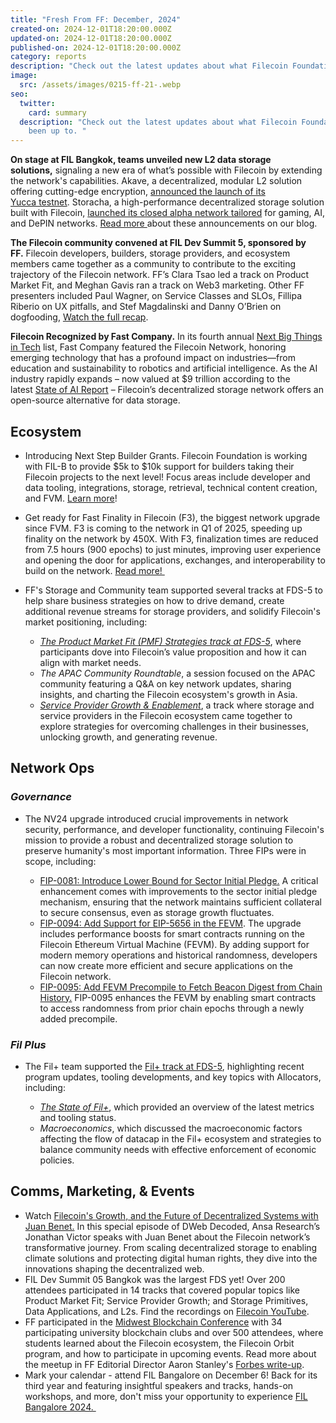 ```yaml
---
title: "Fresh From FF: December, 2024"
created-on: 2024-12-01T18:20:00.000Z
updated-on: 2024-12-01T18:20:00.000Z
published-on: 2024-12-01T18:20:00.000Z
category: reports
description: "Check out the latest updates about what Filecoin Foundation has been up to. "
image:
  src: /assets/images/0215-ff-21-.webp
seo:
  twitter:
    card: summary
  description: "Check out the latest updates about what Filecoin Foundation has
    been up to. "
---
```

**On stage at FIL Bangkok, teams unveiled new L2 data storage solutions,** signaling a new era of what’s possible with Filecoin by extending the network's capabilities. Akave, a decentralized, modular L2 solution offering cutting-edge encryption, [announced the launch of its Yucca testnet](https://www.akave.ai/blog/akave-secures-3-45-million-to-accelerate-on-chain-data-management). Storacha, a high-performance decentralized storage solution built with Filecoin, [launched its closed alpha network tailored](https://medium.com/@storacha/storachas-alpha-network-ignites-unleashing-decentralized-hot-storage-on-filecoin-bddad58bd1be) for gaming, AI, and DePIN networks. [Read more ](https://www.fil.org/blog/filecoin-ecosystem-teams-unveil-l2s)about these announcements on our blog. 

**The Filecoin community convened at FIL Dev Summit 5, sponsored by FF.** Filecoin developers, builders, storage providers, and ecosystem members came together as a community to contribute to the exciting trajectory of the Filecoin network. FF’s Clara Tsao led a track on Product Market Fit, and Meghan Gavis ran a track on Web3 marketing. Other FF presenters included Paul Wagner, on Service Classes and SLOs, Fillipa Riberio on UX pitfalls, and Stef Magdalinski and Danny O’Brien on dogfooding, [Watch the full recap](https://www.youtube.com/playlist?list=PL_0VrY55uV1__uv3uOvZ3L6exG9y10lSy). 

**Filecoin Recognized by Fast Company.** In its fourth annual [Next Big Things in Tech](https://www.fastcompany.com/next-big-things-in-tech/list) list, Fast Company featured the Filecoin Network, honoring emerging technology that has a profound impact on industries—from education and sustainability to robotics and artificial intelligence. As the AI industry rapidly expands – now valued at $9 trillion according to the latest [State of AI Report](https://www.stateof.ai/) – Filecoin’s decentralized storage network offers an open-source alternative for data storage.

## Ecosystem

* Introducing Next Step Builder Grants. Filecoin Foundation is working with FIL-B to provide $5k to $10k support for builders taking their Filecoin projects to the next level! Focus areas include developer and data tooling, integrations, storage, retrieval, technical content creation, and FVM. [Learn more](https://github.com/filecoin-project/devgrants/blob/master/Program%20Resources/Builder%20Next%20Step%20Grants.md)! 
* Get ready for Fast Finality in Filecoin (F3), the biggest network upgrade since FVM. F3 is coming to the network in Q1 of 2025, speeding up finality on the network by 450X. With F3, finalization times are reduced from 7.5 hours (900 epochs) to just minutes, improving user experience and opening the door for applications, exchanges, and interoperability to build on the network. [Read more! ](https://www.fil.org/blog/how-f3-is-transforming-the-filecoin-network)
* FF's Storage and Community team supported several tracks at FDS-5 to help share business strategies on how to drive demand, create additional revenue streams for storage providers, and solidify Filecoin's market positioning, including:

  * *[The Product Market Fit (PMF) Strategies track at FDS-5](https://youtube.com/playlist?list=PL_0VrY55uV1_1_yjpG2JWf9M0evZPpUsR&feature=shared)*, where participants dove into Filecoin’s value proposition and how it can align with market needs. 
  * *The APAC Community Roundtable*, a session focused on the APAC community featuring a Q&A on key network updates, sharing insights, and charting the Filecoin ecosystem's growth in Asia.
  * *[Service Provider Growth & Enablement](https://youtube.com/playlist?list=PL_0VrY55uV18rTa-VHr42DVTd0I23AhOL&feature=shared)*, a track where storage and service providers in the Filecoin ecosystem came together to explore strategies for overcoming challenges in their businesses, unlocking growth, and generating revenue.

## Network Ops

### ***Governance*** 

* The NV24 upgrade introduced crucial improvements in network security, performance, and developer functionality, continuing Filecoin's mission to provide a robust and decentralized storage solution to preserve humanity's most important information. Three FIPs were in scope, including: 

  * [FIP-0081: Introduce Lower Bound for Sector Initial Pledge.](https://github.com/filecoin-project/FIPs/blob/master/FIPS/fip-0081.md) A critical enhancement comes with improvements to the sector initial pledge mechanism, ensuring that the network maintains sufficient collateral to secure consensus, even as storage growth fluctuates.
  * [FIP-0094: Add Support for EIP-5656 in the FEVM](https://github.com/filecoin-project/FIPs/blob/master/FIPS/fip-0094.md). The upgrade includes performance boosts for smart contracts running on the Filecoin Ethereum Virtual Machine (FEVM). By adding support for modern memory operations and historical randomness, developers can now create more efficient and secure applications on the Filecoin network. 
  * [FIP-0095: Add FEVM Precompile to Fetch Beacon Digest from Chain History.](https://github.com/filecoin-project/FIPs/blob/master/FIPS/fip-0095.md) FIP-0095 enhances the FEVM by enabling smart contracts to access randomness from prior chain epochs through a newly added precompile.

### ***Fil Plus***

* The Fil+ team supported the [Fil+ track at FDS-5](https://youtube.com/playlist?list=PL_0VrY55uV1-S6B8I9GBRhb_Y5BM1NFQA&feature=shared), highlighting recent program updates, tooling developments, and key topics with Allocators, including: 

  * *[The State of Fil+](https://youtu.be/PlSz47MvZ1Q?feature=shared)*, which provided an overview of the latest metrics and tooling status. 
  * *Macroeconomics*, which discussed the macroeconomic factors affecting the flow of datacap in the Fil+ ecosystem and strategies to balance community needs with effective enforcement of economic policies.

## **Comms, Marketing, & Events**

* Watch [Filecoin's Growth, and the Future of Decentralized Systems with Juan Benet.](https://youtu.be/2cpyUGPBNvQ?feature=shared) In this special episode of DWeb Decoded, Ansa Research’s Jonathan Victor speaks with Juan Benet about the Filecoin network’s transformative journey. From scaling decentralized storage to enabling climate solutions and protecting digital human rights, they dive into the innovations shaping the decentralized web.
* FIL Dev Summit 05 Bangkok was the largest FDS yet! Over 200 attendees participated in 14 tracks that covered popular topics like Product Market Fit; Service Provider Growth; and Storage Primitives, Data Applications, and L2s. Find the recordings on [Filecoin YouTube](https://www.youtube.com/playlist?list=PL_0VrY55uV1__uv3uOvZ3L6exG9y10lSy).
* FF participated in the [Midwest Blockchain Conference](https://midwestblockchain.org/) with 34 participating university blockchain clubs and over 500 attendees, where students learned about the Filecoin ecosystem, the Filecoin Orbit program, and how to participate in upcoming events. Read more about the meetup in FF Editorial Director Aaron Stanley's [Forbes write-up](https://www.forbes.com/sites/astanley/2024/11/19/not-your-average-frat-bros-students-are-charting-cryptos-future/). 
* Mark your calendar - attend FIL Bangalore on December 6! Back for its third year and featuring insightful speakers and tracks, hands-on workshops, and more, don't miss your opportunity to experience [FIL Bangalore 2024. ](https://fil-bangalore.io/)
